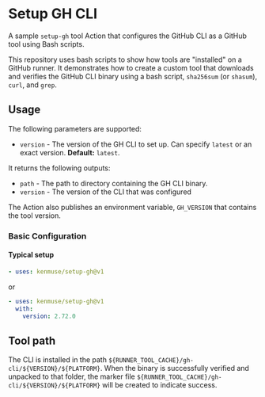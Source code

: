 # Setup GH CLI

A sample `setup-gh` tool Action that configures the GitHub CLI as a GitHub tool using Bash scripts.

This repository uses bash scripts to show how tools are "installed" on a GitHub runner. It demonstrates how to create a custom tool that downloads and verifies the GitHub CLI binary using a bash script, `sha256sum` (or `shasum`), `curl`, and `grep`.

## Usage

The following parameters are supported:

- `version` - The version of the GH CLI to set up. Can specify `latest` or an exact version. **Default:** `latest`.

It returns the following outputs:

- `path` - The path to directory containing the GH CLI binary.
- `version` - The version of the CLI that was configured

The Action also publishes an environment variable, `GH_VERSION` that contains the tool version.


### Basic Configuration

#### Typical setup

```yaml
- uses: kenmuse/setup-gh@v1
```

or

```yaml
- uses: kenmuse/setup-gh@v1
  with:
    version: 2.72.0
```

## Tool path

The CLI is installed in the path `${RUNNER_TOOL_CACHE}/gh-cli/${VERSION}/${PLATFORM}`. When the binary is successfully verified and unpacked to that folder, the marker file  `${RUNNER_TOOL_CACHE}/gh-cli/${VERSION}/${PLATFORM}` will be created to indicate success.

